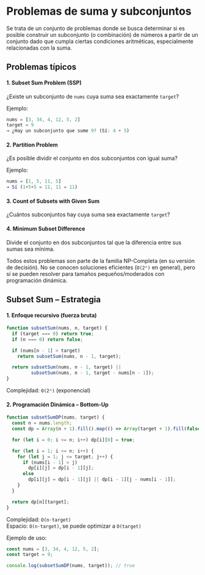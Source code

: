 # **Problemas de suma y subconjuntos**  

Se trata de un conjunto de problemas donde se busca determinar si es posible construir un subconjunto (o combinación) de números a partir de un conjunto dado que cumpla ciertas condiciones aritméticas, especialmente relacionadas con la suma.



## Problemas típicos

#### 1. Subset Sum Problem (SSP)

¿Existe un subconjunto de `nums` cuya suma sea exactamente `target`?

Ejemplo:
 ```js
 nums = [3, 34, 4, 12, 5, 2]
target = 9
→ ¿Hay un subconjunto que sume 9? (Sí: 4 + 5)
```


#### 2. Partition Problem

¿Es posible dividir el conjunto en dos subconjuntos con igual suma?

Ejemplo:
```js
nums = [1, 5, 11, 5]
→ Sí (1+5+5 = 11, 11 = 11)
```


#### 3. Count of Subsets with Given Sum

¿Cuántos subconjuntos hay cuya suma sea exactamente `target`?


#### 4. Minimum Subset Difference

Divide el conjunto en dos subconjuntos tal que la diferencia entre sus sumas sea mínima.



Todos estos problemas son parte de la familia NP-Completa (en su versión de decisión). No se conocen soluciones eficientes (`O(2ⁿ)` en general), pero sí se pueden resolver para tamaños pequeños/moderados con programación dinámica.



## Subset Sum – Estrategia

#### 1. Enfoque recursivo (fuerza bruta)
```js
function subsetSum(nums, n, target) {
  if (target === 0) return true;
  if (n === 0) return false;

  if (nums[n - 1] > target)
    return subsetSum(nums, n - 1, target);

  return subsetSum(nums, n - 1, target) ||
         subsetSum(nums, n - 1, target - nums[n - 1]);
}
```
Complejidad: `O(2ⁿ)` (exponencial)

#### 2. Programación Dinámica – Bottom-Up
```js
function subsetSumDP(nums, target) {
  const n = nums.length;
  const dp = Array(n + 1).fill().map(() => Array(target + 1).fill(false));

  for (let i = 0; i <= n; i++) dp[i][0] = true;

  for (let i = 1; i <= n; i++) {
    for (let j = 1; j <= target; j++) {
      if (nums[i - 1] > j)
        dp[i][j] = dp[i - 1][j];
      else
        dp[i][j] = dp[i - 1][j] || dp[i - 1][j - nums[i - 1]];
    }
  }

  return dp[n][target];
}
```
Complejidad: `O(n·target)`  
Espacio: `O(n·target)`, se puede optimizar a `O(target)`

Ejemplo de uso:
```js
const nums = [3, 34, 4, 12, 5, 2];
const target = 9;

console.log(subsetSumDP(nums, target)); // true
```